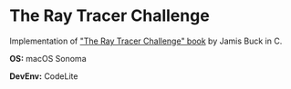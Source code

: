 # The Ray Tracer Challenge

Implementation of ["The Ray Tracer Challenge" book](https://pragprog.com/titles/jbtracer/the-ray-tracer-challenge/) by Jamis Buck in C.

**OS:** macOS Sonoma

**DevEnv:** CodeLite